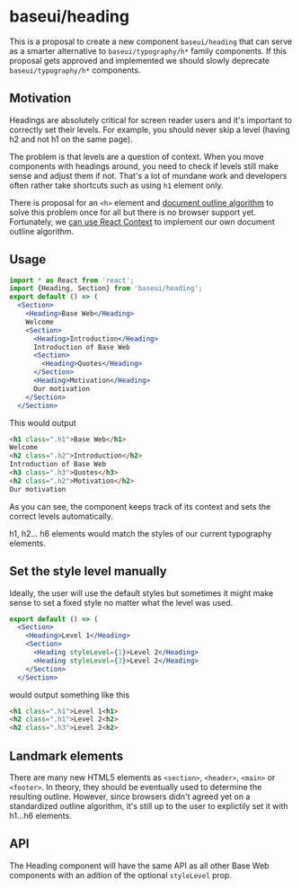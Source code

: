 # baseui/heading

This is a proposal to create a new component `baseui/heading` that can serve as a smarter alternative to `baseui/typography/h*` family components. If this proposal gets approved and implemented we should slowly deprecate `baseui/typography/h*` components.

## Motivation

Headings are absolutely critical for screen reader users and it's important to correctly set their levels. For example, you should never skip a level (having h2 and not h1 on the same page).

The problem is that levels are a question of context. When you move components with headings around, you need to check if levels still make sense and adjust them if not. That's a lot of mundane work and developers often rather take shortcuts such as using `h1` element only.

There is proposal for an `<h>` element and [document outline algorithm](http://adrianroselli.com/2016/08/there-is-no-document-outline-algorithm.html) to solve this problem once for all but there is no browser support yet. Fortunately, we [can use React Context](https://medium.com/@Heydon/managing-heading-levels-in-design-systems-18be9a746fa3) to implement our own document outline algorithm.

## Usage

```jsx
import * as React from 'react';
import {Heading, Section} from 'baseui/heading';
export default () => (
  <Section>
    <Heading>Base Web</Heading>
    Welcome
    <Section>
      <Heading>Introduction</Heading>
      Introduction of Base Web
      <Section>
        <Heading>Quotes</Heading>
      </Section>
      <Heading>Motivation</Heading>
      Our motivation
    </Section>
  </Section>
```

This would output

```html
<h1 class=".h1">Base Web</h1>
Welcome
<h2 class=".h2">Introduction</h2>
Introduction of Base Web
<h3 class=".h3">Quotes</h3>
<h2 class=".h2">Motivation</h2>
Our motivation
```

As you can see, the component keeps track of its context and sets the correct levels automatically.

h1, h2... h6 elements would match the styles of our current typography elements.

## Set the style level manually

Ideally, the user will use the default styles but sometimes it might make sense to set a fixed style no matter what the level was used.

```jsx
export default () => (
  <Section>
    <Heading>Level 1</Heading>
    <Section>
      <Heading styleLevel={1}>Level 2</Heading>
      <Heading styleLevel={3}>Level 2</Heading>
    </Section>
  </Section>
```

would output something like this

```html
<h1 class=".h1">Level 1<h1>
<h2 class=".h1">Level 2<h2>
<h2 class=".h3">Level 2<h2>
```

## Landmark elements

There are many new HTML5 elements as `<section>`, `<header>`, `<main>` or `<footer>`. In theory, they should be eventually used to determine the resulting outline. However, since browsers didn't agreed yet on a standardized outline algorithm, it's still up to the user to explictily set it with h1...h6 elements.

## API

The Heading component will have the same API as all other Base Web components with an adition of the optional `styleLevel` prop.

